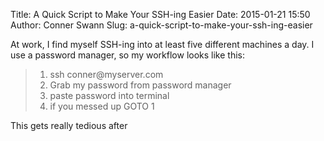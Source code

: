 Title: A Quick Script to Make Your SSH-ing Easier
Date: 2015-01-21 15:50
Author: Conner Swann
Slug: a-quick-script-to-make-your-ssh-ing-easier

At work, I find myself SSH-ing into at least five different machines a day. I use a password manager, so my workflow looks like this:

</p>

> </p>
>
> 1.  ssh conner\@myserver.com
> 2.  Grab my password from password manager
> 3.  paste password into terminal
> 4.  if you messed up GOTO 1
>
> </p>

</p>

This gets really tedious after

</p>
